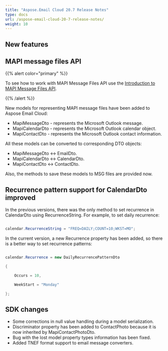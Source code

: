 ```yaml
---
title: "Aspose.Email Cloud 20.7 Release Notes"
type: docs
url: /aspose-email-cloud-20-7-release-notes/
weight: 10
---
```


## **New features**
## **MAPI message files API**
{{% alert color="primary" %}} 

To see how to work with MAPI Message Files API use the [Introduction to MAPI Message Files API](/emailcloud/introduction-to-mapi-message-files-api/).

{{% /alert %}} 

New models for representing MAPI message files have been added to Aspose Email Cloud:

- MapiMessageDto - represents the Microsoft Outlook message.
- MapiCalendarDto - represents the Microsoft Outlook calendar object.
- MapiContactDto - represents the Microsoft Outlook contact information.

All these models can be converted to corresponding DTO objects:

- MapiMessageDto <-> EmailDto.
- MapiCalendarDto <-> CalendarDto.
- MapiContactDto <-> ContactDto.

Also, the methods to save these models to MSG files are provided now.
## **Recurrence pattern support for CalendarDto improved**
In the previous versions, there was the only method to set recurrence in CalendarDto using RecurrenceString. For example, to set daily recurrence:

```csharp

calendar.RecurrenceString = "FREQ=DAILY;COUNT=10;WKST=MO";

```



In the current version, a new Recurrence property has been added, so there is a better way to set recurrence patterns:

```csharp

calendar.Recurrence = new DailyRecurrencePatternDto

{

    Occurs = 10,

    WeekStart = "Monday"

};

```


## **SDK changes**
- Some corrections in null value handling during a model serialization.
- Discriminator property has been added to ContactPhoto because it is now inherited by MapiContactPhotoDto.
- Bug with the lost model property types information has been fixed.
- Added TNEF format support to email message converters.


